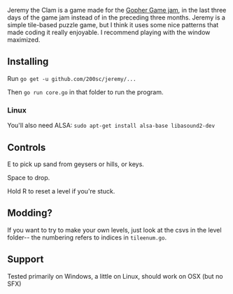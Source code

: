 Jeremy the Clam is a game made for the [Gopher Game jam](https://itch.io/jam/gopher-jam), in the last three days of the game jam instead of in the preceding three months.
Jeremy is a simple tile-based puzzle game, but I think it uses some nice patterns that made coding it really enjoyable.
I recommend playing with the window maximized.

## Installing

Run `go get -u github.com/200sc/jeremy/...`

Then `go run core.go` in that folder to run the program.

### Linux

You'll also need ALSA: `sudo apt-get install alsa-base libasound2-dev`

## Controls

E to pick up sand from geysers or hills, or keys.

Space to drop.

Hold R to reset a level if you're stuck.

## Modding?

If you want to try to make your own levels, just look at the csvs in the level folder-- the numbering refers to indices in `tileenum.go`.

## Support

Tested primarily on Windows, a little on Linux, should work on OSX (but no SFX)
